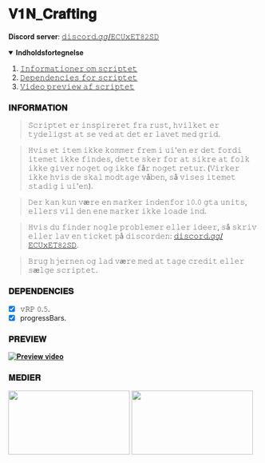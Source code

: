 # 𝐕𝟏𝐍_𝐂𝐫𝐚𝐟𝐭𝐢𝐧𝐠

𝐃𝐢𝐬𝐜𝐨𝐫𝐝 𝐬𝐞𝐫𝐯𝐞𝐫: [𝚍𝚒𝚜𝚌𝚘𝚛𝚍.𝚐𝚐/𝙴𝙲𝚄𝚡𝙴𝚃𝟾𝟸𝚂𝙳](https://discord.gg/ECUxET82SD)

<details open="open">
  <summary>𝐈𝐧𝐝𝐡𝐨𝐥𝐝𝐬𝐟𝐨𝐫𝐭𝐞𝐠𝐧𝐞𝐥𝐬𝐞</summary>
  <ol>
    <li><a href="#𝐈𝐍𝐅𝐎𝐑𝐌𝐀𝐓𝐈𝐎𝐍">𝙸𝚗𝚏𝚘𝚛𝚖𝚊𝚝𝚒𝚘𝚗𝚎𝚛 𝚘𝚖 𝚜𝚌𝚛𝚒𝚙𝚝𝚎𝚝</a></li>
    <li><a href="#𝐃𝐄𝐏𝐄𝐍𝐃𝐄𝐍𝐂𝐈𝐄𝐒">𝙳𝚎𝚙𝚎𝚗𝚍𝚎𝚗𝚌𝚒𝚎𝚜 𝚏𝚘𝚛 𝚜𝚌𝚛𝚒𝚙𝚝𝚎𝚝</a></li>
    <li><a href="#𝐏𝐑𝐄𝐕𝐈𝐄𝐖">𝚅𝚒𝚍𝚎𝚘 𝚙𝚛𝚎𝚟𝚒𝚎𝚠 𝚊𝚏 𝚜𝚌𝚛𝚒𝚙𝚝𝚎𝚝</a></li>
  </ol>
</details>

### 𝐈𝐍𝐅𝐎𝐑𝐌𝐀𝐓𝐈𝐎𝐍
> 𝚂𝚌𝚛𝚒𝚙𝚝𝚎𝚝 𝚎𝚛 𝚒𝚗𝚜𝚙𝚒𝚛𝚎𝚛𝚎𝚝 𝚏𝚛𝚊 𝚛𝚞𝚜𝚝, 𝚑𝚟𝚒𝚕𝚔𝚎𝚝 𝚎𝚛 𝚝𝚢𝚍𝚎𝚕𝚒𝚐𝚜𝚝 𝚊𝚝 𝚜𝚎 𝚟𝚎𝚍 𝚊𝚝 𝚍𝚎𝚝 𝚎𝚛 𝚕𝚊𝚟𝚎𝚝 𝚖𝚎𝚍 𝚐𝚛𝚒𝚍.

> 𝙷𝚟𝚒𝚜 𝚎𝚝 𝚒𝚝𝚎𝚖 𝚒𝚔𝚔𝚎 𝚔𝚘𝚖𝚖𝚎𝚛 𝚏𝚛𝚎𝚖 𝚒 𝚞𝚒'𝚎𝚗 𝚎𝚛 𝚍𝚎𝚝 𝚏𝚘𝚛𝚍𝚒 𝚒𝚝𝚎𝚖𝚎𝚝 𝚒𝚔𝚔𝚎 𝚏𝚒𝚗𝚍𝚎𝚜, 𝚍𝚎𝚝𝚝𝚎 𝚜𝚔𝚎𝚛 𝚏𝚘𝚛 𝚊𝚝 𝚜𝚒𝚔𝚛𝚎 𝚊𝚝 𝚏𝚘𝚕𝚔 𝚒𝚔𝚔𝚎 𝚐𝚒𝚟𝚎𝚛 𝚗𝚘𝚐𝚎𝚝 𝚘𝚐 𝚒𝚔𝚔𝚎 𝚏å𝚛 𝚗𝚘𝚐𝚎𝚝 𝚛𝚎𝚝𝚞𝚛. 
  (𝚅𝚒𝚛𝚔𝚎𝚛 𝚒𝚔𝚔𝚎 𝚑𝚟𝚒𝚜 𝚍𝚎 𝚜𝚔𝚊𝚕 𝚖𝚘𝚍𝚝𝚊𝚐𝚎 𝚟å𝚋𝚎𝚗, 𝚜å 𝚟𝚒𝚜𝚎𝚜 𝚒𝚝𝚎𝚖𝚎𝚝 𝚜𝚝𝚊𝚍𝚒𝚐 𝚒 𝚞𝚒'𝚎𝚗).

> 𝙳𝚎𝚛 𝚔𝚊𝚗 𝚔𝚞𝚗 𝚟æ𝚛𝚎 𝚎𝚗 𝚖𝚊𝚛𝚔𝚎𝚛 𝚒𝚗𝚍𝚎𝚗𝚏𝚘𝚛 𝟷𝟶.𝟶 𝚐𝚝𝚊 𝚞𝚗𝚒𝚝𝚜, 𝚎𝚕𝚕𝚎𝚛𝚜 𝚟𝚒𝚕 𝚍𝚎𝚗 𝚎𝚗𝚎 𝚖𝚊𝚛𝚔𝚎𝚛 𝚒𝚔𝚔𝚎 𝚕𝚘𝚊𝚍𝚎 𝚒𝚗𝚍.

> 𝙷𝚟𝚒𝚜 𝚍𝚞 𝚏𝚒𝚗𝚍𝚎𝚛 𝚗𝚘𝚐𝚕𝚎 𝚙𝚛𝚘𝚋𝚕𝚎𝚖𝚎𝚛 𝚎𝚕𝚕𝚎𝚛 𝚒𝚍𝚎𝚎𝚛, 𝚜å 𝚜𝚔𝚛𝚒𝚟 𝚎𝚕𝚕𝚎𝚛 𝚕𝚊𝚟 𝚎𝚗 𝚝𝚒𝚌𝚔𝚎𝚝 𝚙å 𝚍𝚒𝚜𝚌𝚘𝚛𝚍𝚎𝚗: [𝚍𝚒𝚜𝚌𝚘𝚛𝚍.𝚐𝚐/𝙴𝙲𝚄𝚡𝙴𝚃𝟾𝟸𝚂𝙳](https://discord.gg/ECUxET82SD).

> 𝙱𝚛𝚞𝚐 𝚑𝚓𝚎𝚛𝚗𝚎𝚗 𝚘𝚐 𝚕𝚊𝚍 𝚟æ𝚛𝚎 𝚖𝚎𝚍 𝚊𝚝 𝚝𝚊𝚐𝚎 𝚌𝚛𝚎𝚍𝚒𝚝 𝚎𝚕𝚕𝚎𝚛 𝚜æ𝚕𝚐𝚎 𝚜𝚌𝚛𝚒𝚙𝚝𝚎𝚝.

### 𝐃𝐄𝐏𝐄𝐍𝐃𝐄𝐍𝐂𝐈𝐄𝐒
- [x] 𝚟𝚁𝙿 𝟶.𝟻.
- [x] progressBars.

### 𝐏𝐑𝐄𝐕𝐈𝐄𝐖
[![𝐏𝐫𝐞𝐯𝐢𝐞𝐰 𝐯𝐢𝐝𝐞𝐨](https://i.ytimg.com/vi/3GGFSxFKB_w/hqdefault.jpg)](https://youtu.be/3GGFSxFKB_w)

### 𝐌𝐄𝐃𝐈𝐄𝐑
[<img src="https://cdn.vox-cdn.com/thumbor/VlgzMj5_REvgw7vItUeOy0KSYnY=/0x172:2400x1429/fit-in/1200x630/cdn.vox-cdn.com/uploads/chorus_asset/file/11946613/discord_logo_wordmark_2400.jpg" width="243px" height="127.575px">](https://discord.gg/ECUxET82SD) [<img src="https://1000logos.net/wp-content/uploads/2017/05/Old-YouTube-logo.jpg" width="243px" height="127.575px">](https://www.youtube.com/channel/UCxoJ3jF7onq1TRkOnAZAF8w)
